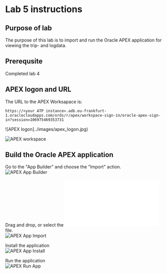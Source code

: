 # Lab 5 instructions

## Purpose of lab

The purpose of this lab is to import and run the Oracle APEX application for viewing the trip- and logdata.

## Prerequsite

Completed lab 4 

## APEX logon and URL  

The URL to the APEX Worksapace is:  

`https://<your ATP instance>.adb.eu-frankfurt-1.oraclecloudapps.com/ords/r/apex/workspace-sign-in/oracle-apex-sign-in?session=106975469353731`

![APEX logon]../images/apex_logon.jpg)  
  

![APEX workspace](../images/apex_workspace.jpg)


## Build the Oracle APEX application

Go to the "App Builder" and choose the "Import" action.  
![APEX App Builder](../images/apex_home.png)

Drag and drop, or select the ![APEX app](files/apex_app.sql) file.  
![APEX App Import](../images/apex_import.png)

Install the application  
![APEX App Install](../images/apex_install.png)

Run the application  
![APEX Run App](../images/apex_run.png)